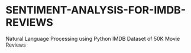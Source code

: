 # SENTIMENT-ANALYSIS-FOR-IMDB-REVIEWS
Natural Language Processing
using Python 
IMDB Dataset of 50K Movie Reviews
